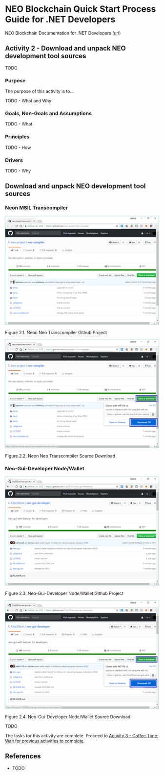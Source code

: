 # NEO Blockchain Quick Start Process Guide for .NET Developers

NEO Blockchain Documentation for .NET Developers ([url](https://github.com/mwherman2000/neo-windocs/tree/master/windocs))

## Activity 2 - Download and unpack NEO development tool sources

TODO

### Purpose

The purpose of this activity is to...

TODO - What and Why

### Goals, Non-Goals and Assumptions

TODO - What

### Principles

TODO - How

### Drivers

TODO - Why

## Download and unpack NEO development tool sources

### Neon MSIL Transcompiler

![Neon Neo Transcompiler Github Project](./images/02-downloadneodevtoolsrc/NeonCompiler1Install.png)

Figure 2.1. Neon Neo Transcompiler Github Project

![Neon Neo Transcompiler Github Project](./images/02-downloadneodevtoolsrc/NeonCompiler2Install.png)

Figure 2.2. Neon Neo Transcompiler Source Download

### Neo-Gui-Developer Node/Wallet

![Neon Neo Transcompiler Github Project](./images/02-downloadneodevtoolsrc/NeoGuiDev1Install.png)

Figure 2.3. Neo-Gui-Developer Node/Wallet Github Project

![Neon Neo Transcompiler Github Project](./images/02-downloadneodevtoolsrc/NeoGuiDev2Install.png)

Figure 2.4. Neo-Gui-Developer Node/Wallet Source Download

TODO

The tasks for this activity are complete. Proceed to [Activity 3 - Coffee Time: Wait for previous activities to complete](./03-coffeetime-waitforprevactivities.md).

## References

* TODO
